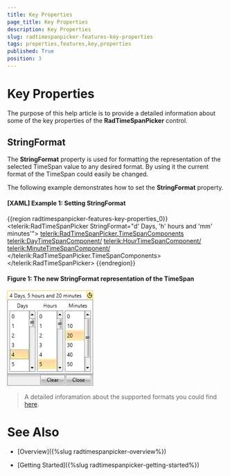 ```yaml
---
title: Key Properties
page_title: Key Properties
description: Key Properties
slug: radtimespanpicker-features-key-properties
tags: properties,features,key,properties
published: True
position: 3
---
```


# Key Properties

The purpose of this help article is to provide a detailed information about some of the key properties of the __RadTimeSpanPicker__ control.

## StringFormat

The __StringFormat__ property is used for formatting the representation of the selected TimeSpan value to any desired format. By using it the current format of the TimeSpan could easily be changed.

The following example demonstrates how to set the __StringFormat__ property.

#### __[XAML] Example 1: Setting StringFormat__

{{region radtimespanpicker-features-key-properties_0}}
	<telerik:RadTimeSpanPicker StringFormat="d' Days, 'h' hours and 'mm' minutes'">
		<telerik:RadTimeSpanPicker.TimeSpanComponents>
			<telerik:DayTimeSpanComponent/>
			<telerik:HourTimeSpanComponent/>
			<telerik:MinuteTimeSpanComponent/>
		</telerik:RadTimeSpanPicker.TimeSpanComponents>
    </telerik:RadTimeSpanPicker>
{{endregion}}

#### __Figure 1: The new StringFormat representation of the TimeSpan__

![](images/RadTimeSpanPicker_Key_Properties_01.png)

>A detailed inforamation about the supported formats you could find [here](https://msdn.microsoft.com/en-us/library/ee372287%28v=vs.110%29.aspx).

# See Also

 * [Overview]({%slug radtimespanpicker-overview%})

 * [Getting Started]({%slug radtimespanpicker-getting-started%})
